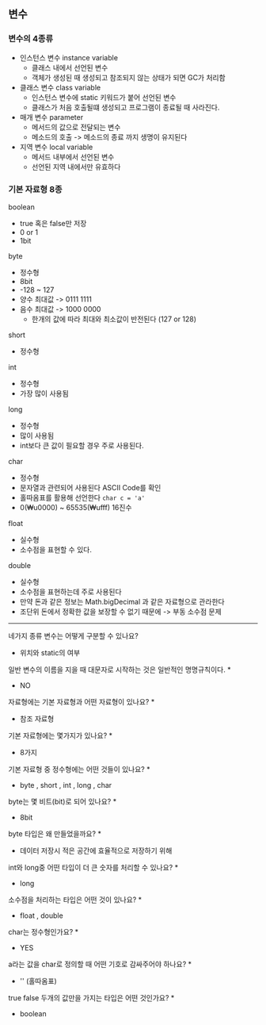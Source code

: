 ## 변수

### 변수의 4종류
- 인스턴스 변수 instance variable
  - 클래스 내에서 선언된 변수
  - 객체가 생성된 때 생성되고 참조되지 않는 상태가 되면 GC가 처리함
- 클래스  변수 class variable
  - 인스턴스 변수에 static 키워드가 붙어 선언된 변수
  - 클래스가 처음 호출될떄 생성되고 프로그램이 종료될 때 사라진다.
- 매개 변수 parameter
  - 메서드의 값으로 전달되는 변수
  - 메소드의 호출 -> 메소드의 종료 까지 생명이 유지된다
- 지역 변수 local variable
  - 메서드 내부에서 선언된 변수
  - 선언된 지역 내에서만 유효하다


### 기본 자료형 8종

boolean
- true 혹은 false만 저장
- 0 or 1
- 1bit

byte
- 정수형
- 8bit
- -128 ~ 127
- 양수 최대값 -> 0111 1111 
- 음수 최대값 -> 1000 0000
  - 한개의 값에 따라 최대와 최소값이 반전된다 (127 or 128)

short
- 정수형

int 
- 정수형
- 가장 많이 사용됨

long
- 정수형
- 많이 사용됨
- int보다 큰 값이 필요할 경우 주로 사용된다.

char 
- 정수형
- 문자열과 관련되어 사용된다 ASCII Code를 확인
- 홀따옴표를 활용해 선언한다 ```char c = 'a'```
- 0(₩u0000) ~ 65535(₩ufff) 16진수

float
- 실수형
- 소수점을 표현할 수 있다.

double
- 실수형
- 소수점을 표현하는데 주로 사용된다
- 만약 돈과 같은 정보는 Math.bigDecimal 과 같은 자료형으로 관라한다
- 조단위 돈에서 정확한 값을 보장할 수 없기 때문에 -> 부동 소수점 문제
---



네가지 종류 변수는 어떻게 구분할 수 있나요?
-   위치와 static의 여부

일반 변수의 이름을 지을 때 대문자로 시작하는 것은 일반적인 명명규칙이다.  *
- NO

자료형에는 기본 자료형과 어떤 자료형이 있나요? *
- 참조 자료형

기본 자료형에는 몇가지가 있나요? *
- 8가지

기본 자료형 중 정수형에는 어떤 것들이 있나요? *
- byte , short , int , long , char

byte는 몇 비트(bit)로 되어 있나요? *
- 8bit

byte 타입은 왜 만들었을까요? *
- 데이터 저장시 적은 공간에 효율적으로 저장하기 위해

int와 long중 어떤 타입이 더 큰 숫자를 처리할 수 있나요? *
- long

소수점을 처리하는 타입은 어떤 것이 있나요? *
- float , double

char는 정수형인가요? *
- YES

a라는 값을 char로 정의할 때 어떤 기호로 감싸주어야 하나요? *
- '' (홀따옴표)

true false 두개의 값만을 가지는 타입은 어떤 것인가요? *
- boolean
